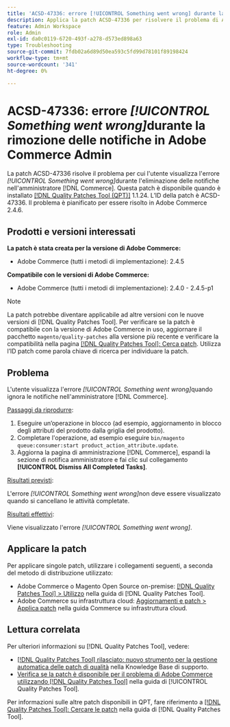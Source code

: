 ```yaml
---
title: 'ACSD-47336: errore [!UICONTROL Something went wrong] durante la rimozione delle notifiche in Adobe Commerce Admin'
description: Applica la patch ACSD-47336 per risolvere il problema di Adobe Commerce, in cui l'utente visualizza l'errore [!UICONTROL Something went wrong], quando ignora le notifiche in  [!DNL Commerce] Admin.
feature: Admin Workspace
role: Admin
exl-id: da0c0119-6720-493f-a278-d573ed898a63
type: Troubleshooting
source-git-commit: 7fdb02a6d89d50ea593c5fd99d78101f89198424
workflow-type: tm+mt
source-wordcount: '341'
ht-degree: 0%

---
```


# ACSD-47336: errore _[!UICONTROL Something went wrong]_&#x200B;durante la rimozione delle notifiche in Adobe Commerce Admin

La patch ACSD-47336 risolve il problema per cui l&#39;utente visualizza l&#39;errore _[!UICONTROL Something went wrong]_&#x200B;durante l&#39;eliminazione delle notifiche nell&#39;amministratore [!DNL Commerce]. Questa patch è disponibile quando è installato [[!DNL Quality Patches Tool (QPT)]](https://experienceleague.adobe.com/en/docs/commerce-operations/tools/quality-patches-tool/quality-patches-tool-to-self-serve-quality-patches) 1.1.24. L’ID della patch è ACSD-47336. Il problema è pianificato per essere risolto in Adobe Commerce 2.4.6.

## Prodotti e versioni interessati

**La patch è stata creata per la versione di Adobe Commerce:**

* Adobe Commerce (tutti i metodi di implementazione): 2.4.5

**Compatibile con le versioni di Adobe Commerce:**

* Adobe Commerce (tutti i metodi di implementazione): 2.4.0 - 2.4.5-p1

>[!NOTE]
>
>La patch potrebbe diventare applicabile ad altre versioni con le nuove versioni di [!DNL Quality Patches Tool]. Per verificare se la patch è compatibile con la versione di Adobe Commerce in uso, aggiornare il pacchetto `magento/quality-patches` alla versione più recente e verificare la compatibilità nella pagina [[!DNL Quality Patches Tool]: Cerca patch](https://experienceleague.adobe.com/tools/commerce-quality-patches/index.html). Utilizza l’ID patch come parola chiave di ricerca per individuare la patch.

## Problema

L&#39;utente visualizza l&#39;errore _[!UICONTROL Something went wrong]_&#x200B;quando ignora le notifiche nell&#39;amministratore [!DNL Commerce].

<u>Passaggi da riprodurre</u>:

1. Eseguire un’operazione in blocco (ad esempio, aggiornamento in blocco degli attributi del prodotto dalla griglia del prodotto).
1. Completare l&#39;operazione, ad esempio eseguire `bin/magento queue:consumer:start product_action_attribute.update`.
1. Aggiorna la pagina di amministrazione [!DNL Commerce], espandi la sezione di notifica amministratore e fai clic sul collegamento **[!UICONTROL Dismiss All Completed Tasks]**.

<u>Risultati previsti</u>:

L&#39;errore _[!UICONTROL Something went wrong]_&#x200B;non deve essere visualizzato quando si cancellano le attività completate.

<u>Risultati effettivi</u>:

Viene visualizzato l&#39;errore _[!UICONTROL Something went wrong]_.

## Applicare la patch

Per applicare singole patch, utilizzare i collegamenti seguenti, a seconda del metodo di distribuzione utilizzato:

* Adobe Commerce o Magento Open Source on-premise: [[!DNL Quality Patches Tool] > Utilizzo](/help/tools/quality-patches-tool/usage.md) nella guida di [!DNL Quality Patches Tool].
* Adobe Commerce su infrastruttura cloud: [Aggiornamenti e patch > Applica patch](https://experienceleague.adobe.com/docs/commerce-cloud-service/user-guide/develop/upgrade/apply-patches.html) nella guida Commerce su infrastruttura cloud.

## Lettura correlata

Per ulteriori informazioni su [!DNL Quality Patches Tool], vedere:

* [[!DNL Quality Patches Tool] rilasciato: nuovo strumento per la gestione automatica delle patch di qualità](https://experienceleague.adobe.com/en/docs/commerce-operations/tools/quality-patches-tool/quality-patches-tool-to-self-serve-quality-patches) nella Knowledge Base di supporto.
* [Verifica se la patch è disponibile per il problema di Adobe Commerce utilizzando  [!DNL Quality Patches Tool]](/help/tools/quality-patches-tool/patches-available-in-qpt/check-patch-for-magento-issue-with-magento-quality-patches.md) nella guida di [!UICONTROL Quality Patches Tool].


Per informazioni sulle altre patch disponibili in QPT, fare riferimento a [[!DNL Quality Patches Tool]: Cercare le patch](https://experienceleague.adobe.com/tools/commerce-quality-patches/index.html) nella guida di [!DNL Quality Patches Tool].

